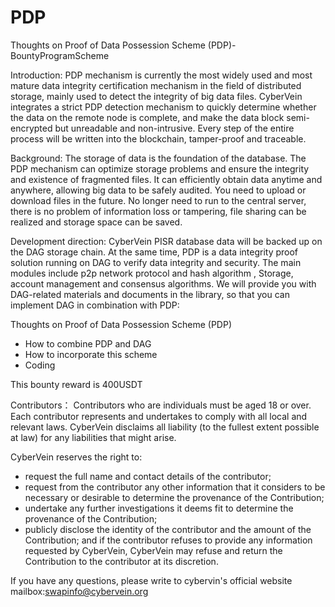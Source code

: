 # PDP
Thoughts on Proof of Data Possession Scheme (PDP)-BountyProgramScheme





Introduction: PDP mechanism is currently the most widely used and most mature data integrity certification mechanism in the field of distributed storage, mainly used to detect the integrity of big data files. CyberVein integrates a strict PDP detection mechanism to quickly determine whether the data on the remote node is complete, and make the data block semi-encrypted but unreadable and non-intrusive. Every step of the entire process will be written into the blockchain, tamper-proof and traceable.




Background: The storage of data is the foundation of the database. The PDP mechanism can optimize storage problems and ensure the integrity and existence of fragmented files. It can efficiently obtain data anytime and anywhere, allowing big data to be safely audited. You need to upload or download files in the future. No longer need to run to the central server, there is no problem of information loss or tampering, file sharing can be realized and storage space can be saved.




Development direction: CyberVein PISR database data will be backed up on the DAG storage chain. At the same time, PDP is a data integrity proof solution running on DAG to verify data integrity and security. The main modules include p2p network protocol and hash algorithm , Storage, account management and consensus algorithms. We will provide you with DAG-related materials and documents in the library, so that you can implement DAG in combination with PDP:


Thoughts on Proof of Data Possession Scheme (PDP)  
- How to combine PDP and DAG
- How to incorporate this scheme
- Coding


This bounty reward is 400USDT



Contributors：
Contributors who are individuals must be aged 18 or over. Each contributor represents and undertakes to comply with all local and relevant laws. CyberVein disclaims all liability (to the fullest extent possible at law) for any liabilities that might arise.



CyberVein reserves the right to:
- request the full name and contact details of the contributor;
- request from the contributor any other information that it considers to be necessary or desirable to determine the provenance of the Contribution;
- undertake any further investigations it deems fit to determine the provenance of the Contribution;
- publicly disclose the identity of the contributor and the amount of the Contribution; and if the contributor refuses to provide any information requested by CyberVein, CyberVein may refuse and return the Contribution to the contributor at its discretion.



If you have any questions, please write to cybervin's official website
mailbox:swapinfo@cybervein.org



